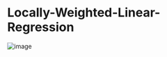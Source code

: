 # Locally-Weighted-Linear-Regression

![image](https://github.com/user-attachments/assets/194327b8-c1c0-4089-b001-0abc928cf37f)
